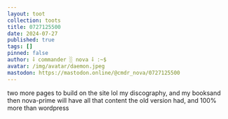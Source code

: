 ```yaml
---
layout: toot
collection: toots
title: 0727125500
date: 2024-07-27
published: true
tags: []
pinned: false
author: ⸸ commander ░ nova ⸸ :~$
avatar: /img/avatar/daemon.jpeg
mastodon: https://mastodon.online/@cmdr_nova/0727125500
---
```


two more pages to build on the site lol my discography, and my booksand then nova-prime will have all that content the old version had, and 100% more than wordpress
